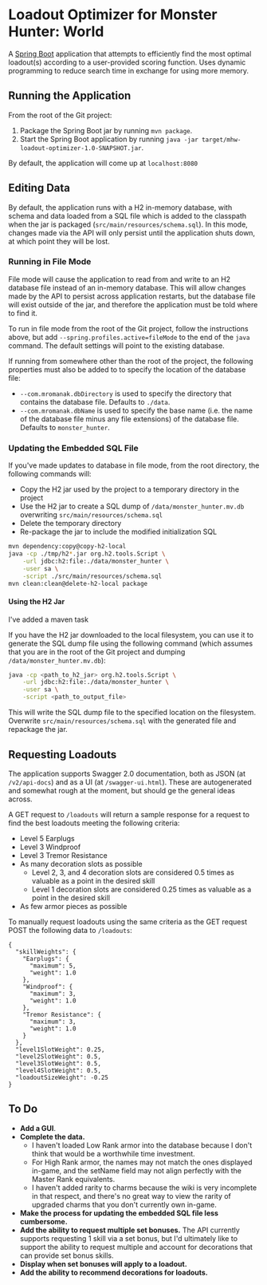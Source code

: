 # Loadout Optimizer for Monster Hunter: World

A [Spring Boot](https://projects.spring.io/spring-boot/) application that attempts to efficiently find the most optimal
loadout(s) according to a user-provided scoring function. Uses dynamic programming to reduce search time in exchange for
using more memory.

## Running the Application
From the root of the Git project:
1. Package the Spring Boot jar by running `mvn package`.
1. Start the Spring Boot application by running `java -jar target/mhw-loadout-optimizer-1.0-SNAPSHOT.jar`.

By default, the application will come up at `localhost:8080`

## Editing Data
By default, the application runs with a H2 in-memory database, with schema and data loaded from a SQL file which is
added to the classpath when the jar is packaged (`src/main/resources/schema.sql`). In this mode, changes made via the
API will only persist until the application shuts down, at which point they will be lost.

### Running in File Mode
File mode will cause the application to read from and write to an H2 database file instead of an in-memory database.
This will allow changes made by the API to persist across application restarts, but the database file will exist outside
of the jar, and therefore the application must be told where to find it.

To run in file mode from the root of the Git project, follow the instructions above, but add
`--spring.profiles.active=fileMode` to the end of the `java` command. The default settings will point to the existing
database.

If running from somewhere other than the root of the project, the following properties must also be added to to specify
the location of the database file:
* `--com.mromanak.dbDirectory` is used to specify the directory that contains the database file. Defaults to `./data`.
* `--com.mromanak.dbName` is used to specify the base name (i.e. the name of the database file minus any file
extensions) of the database file. Defaults to `monster_hunter`.

### Updating the Embedded SQL File
If you've made updates to database in file mode, from the root directory, the following commands will:
* Copy the H2 jar used by the project to a temporary directory in the project
* Use the H2 jar to create a SQL dump of `/data/monster_hunter.mv.db` overwriting `src/main/resources/schema.sql`
* Delete the temporary directory
* Re-package the jar to include the modified initialization SQL 

```bash
mvn dependency:copy@copy-h2-local
java -cp ./tmp/h2*.jar org.h2.tools.Script \
	-url jdbc:h2:file:./data/monster_hunter \
	-user sa \
	-script ./src/main/resources/schema.sql
mvn clean:clean@delete-h2-local package
```

#### Using the H2 Jar
I've added a maven task

If you have the H2 jar downloaded to the local filesystem, you can use it to generate the SQL dump file using the
following command (which assumes that you are in the root of the Git project and dumping `/data/monster_hunter.mv.db`):
```bash
java -cp <path_to_h2_jar> org.h2.tools.Script \
	-url jdbc:h2:file:./data/monster_hunter \
	-user sa \
	-script <path_to_output_file>
```
This  will write the SQL dump file to the specified location on the filesystem. Overwrite
`src/main/resources/schema.sql` with the generated file and repackage the jar.

## Requesting Loadouts
The application supports Swagger 2.0 documentation, both as JSON (at `/v2/api-docs`) and as a UI (at
`/swagger-ui.html`). These are autogenerated and somewhat rough at the moment, but should ge the general ideas across.

A GET request to `/loadouts` will return a sample response for a request to find the best loadouts meeting the following
criteria:
* Level 5 Earplugs
* Level 3 Windproof
* Level 3 Tremor Resistance
* As many decoration slots as possible
    * Level 2, 3, and 4 decoration slots are considered 0.5 times as valuable as a point in the desired skill
    * Level 1 decoration slots are considered 0.25 times as valuable as a point in the desired skill
* As few armor pieces as possible

To manually request loadouts using the same criteria as the GET request POST the following data to `/loadouts`:
```$json
{
  "skillWeights": {
    "Earplugs": {
      "maximum": 5,
      "weight": 1.0
    },
    "Windproof": {
      "maximum": 3,
      "weight": 1.0
    },
    "Tremor Resistance": {
      "maximum": 3,
      "weight": 1.0
    }
  },
  "level1SlotWeight": 0.25,
  "level2SlotWeight": 0.5,
  "level3SlotWeight": 0.5,
  "level4SlotWeight": 0.5,
  "loadoutSizeWeight": -0.25
}
```

## To Do
* **Add a GUI**.
* **Complete the data.**
	* I haven't loaded Low Rank armor into the database because I don't think that would be a worthwhile time
	investment.
	* For High Rank armor, the names may not match the ones displayed in-game, and the setName field may not align
	perfectly with the Master Rank equivalents.
	* I haven't added rarity to charms because the wiki is very incomplete in that respect, and there's no great way to
	view the rarity of upgraded charms that you don't currently own in-game.
* **Make the process for updating the embedded SQL file less cumbersome.** 
* **Add the ability to request multiple set bonuses.**  The API currently supports requesting 1 skill via a set
bonus, but I'd ultimately like to support the ability to request multiple and account for decorations that can provide
set bonus skills.
* **Display when set bonuses will apply to a loadout.**
* **Add the ability to recommend decorations for loadouts.**